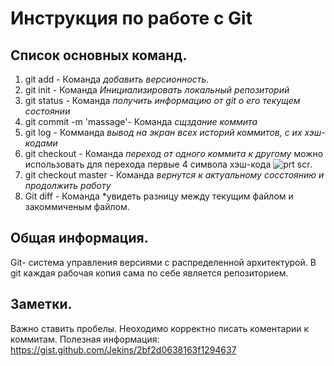 # Инструкция по работе с Git
## Список основных команд.
1. git add - Команда *добавить версионность*.
2. git init - Команда _Инициализировать локальный репозиторий_
3. git status - Команда *получить информацию от git о его текущем состоянии*
4. git commit -m 'massage'- Команда *сщздание коммита*
5. git log - Комманда *вывод на экран всех историй коммитов, с их хэш-кодами*
6. git checkout - Команда *переход от одного коммита к другому* можно использовать для перехода первые 4 символа хэш-кода ![prt scr](2024-01-31_09-08-00.png).
7. git checkout master - Команда *вернутся к актуальному сосстоянию и продолжить работу*
8. Git diff - Команда *увидеть разницу между текущим файлом и закоммиченым файлом.

## Общая информация.
Git- система управления версиями с распределенной архитектурой.
В git каждая рабочая копия сама по себе является репозиторием.
## Заметки.
Важно ставить пробелы. 
Неоходимо корректно писать коментарии к коммитам.
Полезная информация: <https://gist.github.com/Jekins/2bf2d0638163f1294637>


